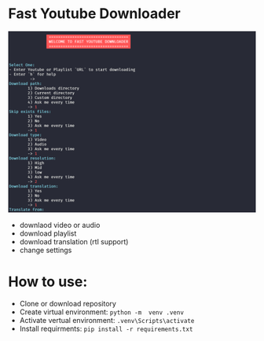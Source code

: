 # Fast Youtube Downloader
![Settings](https://github.com/hishamdalal/Fast-Youtube-Downloader/blob/main/Screenshot-1.png?raw=true)

- downlaod video or audio
- download playlist
- download translation (rtl support)
- change settings

# How to use:
- Clone or download repository
- Create virtual environment:
    `python -m  venv .venv`
- Activate vertual environment:
    `.venv\Scripts\activate`
- Install requirments:
    `pip install -r requirements.txt`

